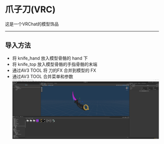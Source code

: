 # 爪子刀(VRC)

这是一个VRChat的模型饰品

----------

##  导入方法

* 将 knife_hand 放入模型骨骼的 hand 下 
* 将 knife_top  放入模型骨骼的手指骨骼的末端
* 通过AV3 TOOL 将 刀的FX 合并到模型的 FX
* 通过AV3 TOOL 合并菜单和参数
![本地图片 {300x600}](KF.png)



